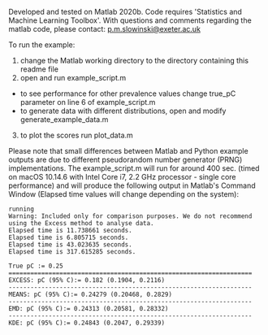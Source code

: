 Developed and tested on Matlab 2020b. Code requires 'Statistics and Machine Learning Toolbox'. 
With questions and comments regarding the matlab code, please contact: p.m.slowinski@exeter.ac.uk

To run the  example:
1. change the Matlab working directory to the directory containing this readme file
2. open and run example_script.m
  * to see performance for other prevalence values change true_pC parameter on line 6 of example_script.m
  * to generate data with different distributions, open and modify generate_example_data.m
3. to plot the scores run plot_data.m

Please note that small differences between Matlab and Python example outputs are due to different 
pseudorandom number generator (PRNG) implementations. The example_script.m will run for around 400 sec. 
(timed on macOS 10.14.6 with Intel Core i7, 2.2 GHz processor - single core performance) and will 
produce the following output in Matlab's Command Window (Elapsed time values will change depending
on the system):

```
running
Warning: Included only for comparison purposes. We do not recommend using the Excess method to analyse data.
Elapsed time is 11.738661 seconds.
Elapsed time is 6.805715 seconds.
Elapsed time is 43.023635 seconds.
Elapsed time is 317.615285 seconds.
 
True pC := 0.25
===================================================================
EXCESS: pC (95% C):= 0.182 (0.1904, 0.2116)
-------------------------------------------------------------------
MEANS: pC (95% C):= 0.24279 (0.20468, 0.2829)
-------------------------------------------------------------------
EMD: pC (95% C):= 0.24313 (0.20581, 0.28332)
-------------------------------------------------------------------
KDE: pC (95% C):= 0.24843 (0.2047, 0.29339)
```
